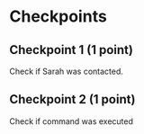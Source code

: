 # Checkpoints

## Checkpoint 1 (1 point)
Check if Sarah was contacted.

## Checkpoint 2 (1 point)
Check if command was executed